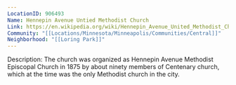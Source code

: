 ```yaml
---
LocationID: 906493
Name: Hennepin Avenue Untied Methodist Church
Link: https://en.wikipedia.org/wiki/Hennepin_Avenue_United_Methodist_Church 
Community: "[[Locations/Minnesota/Minneapolis/Communities/Central]]"
Neighborhood: "[[Loring Park]]"
---
```


Description:
The church was organized as Hennepin Avenue Methodist Episcopal Church in 1875 by about ninety members of Centenary church, which at the time was the only Methodist church in the city.
